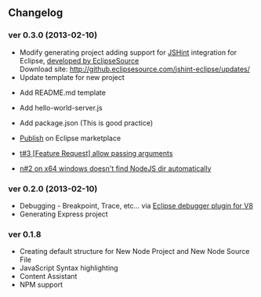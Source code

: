 ## Changelog

### ver 0.3.0 (2013-02-10)
- Modify generating project adding support for [JSHint](http://www.jshint.com/) integration for Eclipse, [developed by EclipseSource](https://github.com/eclipsesource/jshint-eclipse)  
	Download site: http://github.eclipsesource.com/jshint-eclipse/updates/
- Update template for new project
* Add README.md template
* Add hello-world-server.js
* Add package.json (This is good practice)
* [Publish](http://marketplace.eclipse.org/quickstart) on Eclipse marketplace

* [t#3 [Feature Request] allow passing arguments](https://github.com/tomotaro1065/nodeclipse/issues/3)  
* [n#2 on x64 windows doesn't find NodeJS dir automatically](https://github.com/Nodeclipse/nodeclipse/issues/2)

### ver 0.2.0 (2013-02-10)
* Debugging - Breakpoint, Trace, etc... via [Eclipse debugger plugin for V8](http://code.google.com/p/chromedevtools/)
* Generating Express project

### ver 0.1.8
* Creating default structure for New Node Project and New Node Source File 
* JavaScript Syntax highlighting
* Content Assistant
* NPM support
